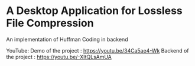 # A Desktop Application for Lossless File Compression
An implementation of Huffman Coding in backend

YouTube:
Demo of the project : https://youtu.be/34Ca5ae4-Wk
Backend of the project : https://youtu.be/-XItQLsAmUA
